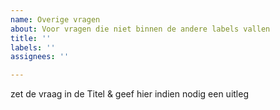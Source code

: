 ```yaml
---
name: Overige vragen
about: Voor vragen die niet binnen de andere labels vallen
title: ''
labels: ''
assignees: ''

---
```


zet de vraag in de Titel & geef hier indien nodig een uitleg
